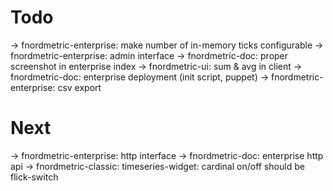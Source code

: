 
Todo
====

  → fnordmetric-enterprise: make number of in-memory ticks configurable
  → fnordmetric-enterprise: admin interface
  → fnordmetric-doc: proper screenshot in enterprise index
  → fnordmetric-ui: sum & avg in client
  → fnordmetric-doc: enterprise deployment (init script, puppet)
  → fnordmetric-enterprise: csv export


Next
====

  → fnordmetric-enterprise: http interface
  → fnordmetric-doc: enterprise http api
  → fnordmetric-classic: timeseries-widget: cardinal on/off should be flick-switch
